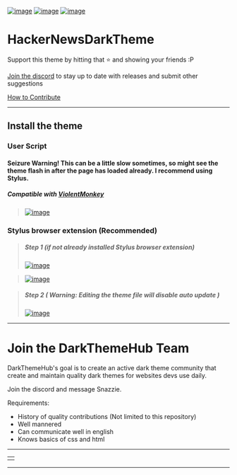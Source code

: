 [![image](https://img.shields.io/github/v/release/Darkthemehub/HackerNewsDarkTheme?style=flat-square)](https://github.com/DarkThemeHub/HackerNewsDarkTheme/releases/latest)
[![image](https://img.shields.io/github/release-date/Darkthemehub/HackerNewsDarkTheme?color=%23DD7A00&label=Last%20updated&style=flat-square)](https://github.com/DarkThemeHub/HackerNewsDarkTheme/releases)
[![image](https://img.shields.io/github/size/Darkthemehub/HackerNewsDarkTheme/Generated/github.user.styl?color=purple&label=Theme%20size&style=flat-square)](https://github.com/DarkThemeHub/HackerNewsDarkTheme/blob/master/Generated/github.user.styl)

# HackerNewsDarkTheme

Support this theme by hitting that :star: and showing your friends :P

[Join the discord](https://discord.gg/pSs9YYn) to stay up to date with releases and submit other suggestions

[How to Contribute](https://github.com/DarkThemeHub/HackerNewsDarkTheme/blob/master/CONTRIBUTING.md)

<hr>

## Install the theme
### User Script 
#### Seizure Warning! This can be a little slow sometimes, so might see the theme flash in after the page has loaded already. I recommend using Stylus.
##### Compatible with [ViolentMonkey](https://violentmonkey.github.io/)
> [![image](https://img.shields.io/badge/Install/Update%20directly%20with-UserScript-116b59.svg?longCache=true&amp;style=for-the-badge)](https://raw.githubusercontent.com/DarkThemeHub/HackerNewsDarkTheme/master/Generated/github.user.js)

### Stylus browser extension (Recommended)
> ##### Step 1 (if not already installed Stylus browser extension)
> [![image](https://img.shields.io/badge/Install-Stylus%20Chrome%20Extension-116b59.svg?longCache=true&amp;style=for-the-badge)](https://chrome.google.com/webstore/detail/stylus/clngdbkpkpeebahjckkjfobafhncgmne/)

> [![image](https://img.shields.io/badge/Install-Stylus%20Firefox%20Extension-116b59.svg?longCache=true&amp;style=for-the-badge)](https://addons.mozilla.org/en-GB/firefox/addon/styl-us/)

> ##### Step 2 ( Warning: Editing the theme file will disable auto update )
> [![image](https://img.shields.io/badge/Install/Update%20directly%20with-Stylus-116b59.svg?longCache=true&amp;style=for-the-badge)](https://raw.githubusercontent.com/DarkThemeHub/HackerNewsDarkTheme/master/Generated/github.user.styl)

<hr>

# Join the DarkThemeHub Team

DarkThemeHub's goal is to create an active dark theme community that create and maintain quality dark themes for websites devs use daily.

Join the discord and message Snazzie.

Requirements:

-   History of quality contributions (Not limited to this repository)
-   Well mannered
-   Can communicate well in english
-   Knows basics of css and html

<hr>
<table><tr><td>
<INSERT-IMAGE-HERE>
</td></tr></table>
<hr>
